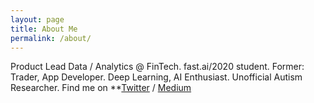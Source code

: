 ```yaml
---
layout: page
title: About Me
permalink: /about/
---
```


Product Lead Data / Analytics @ FinTech. fast.ai/2020 student. Former: Trader, App Developer. Deep Learning, AI Enthusiast. Unofficial Autism Researcher. Find me on **[Twitter](https://www.twitter.com/pdito) / [Medium](https://medium.com/@pdito)
